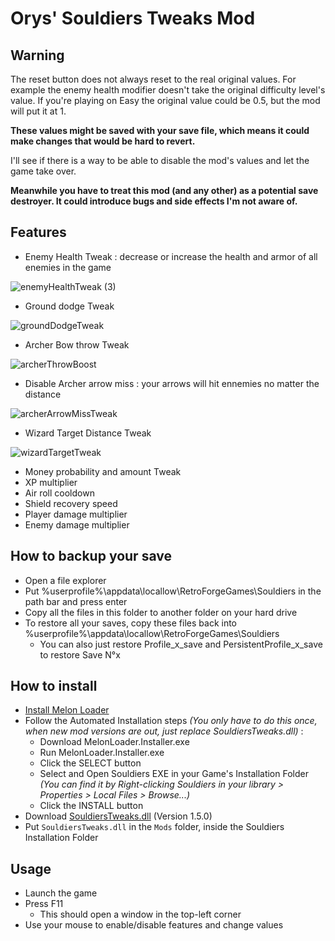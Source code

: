 # Orys' Souldiers Tweaks Mod

## Warning

The reset button does not always reset to the real original values. For example the enemy health modifier doesn't take the original difficulty level's value.
If you're playing on Easy the original value could be 0.5, but the mod will put it at 1.

**These values might be saved with your save file, which means it could make changes that would be hard to revert.**

I'll see if there is a way to be able to disable the mod's values and let the game take over.

**Meanwhile you have to treat this mod (and any other) as a potential save destroyer. It could introduce bugs and side effects I'm not aware of.**

## Features

* Enemy Health Tweak : decrease or increase the health and armor of all enemies in the game

![enemyHealthTweak (3)](https://user-images.githubusercontent.com/43440732/173057716-cda252f5-52a2-4284-88cc-03fd28b9cbec.gif)

* Ground dodge Tweak

![groundDodgeTweak](https://user-images.githubusercontent.com/43440732/172458131-d9846da5-fe3b-449e-8e91-be47f5da9edd.gif)

* Archer Bow throw Tweak

![archerThrowBoost](https://user-images.githubusercontent.com/43440732/172454656-6dbfb896-3a43-41bc-b991-2c37afdcdc22.gif)

* Disable Archer arrow miss : your arrows will hit ennemies no matter the distance

![archerArrowMissTweak](https://user-images.githubusercontent.com/43440732/173057765-f39f6b57-5ace-4f36-9702-71c51c2ba36c.gif)

* Wizard Target Distance Tweak

![wizardTargetTweak](https://user-images.githubusercontent.com/43440732/172604387-10c19a61-3cd6-4c48-830a-e20c93214c7b.gif)

* Money probability and amount Tweak
* XP multiplier
* Air roll cooldown
* Shield recovery speed
* Player damage multiplier
* Enemy damage multiplier

## How to backup your save

* Open a file explorer
* Put %userprofile%\appdata\locallow\RetroForgeGames\Souldiers in the path bar and press enter
* Copy all the files in this folder to another folder on your hard drive
* To restore all your saves, copy these files back into %userprofile%\appdata\locallow\RetroForgeGames\Souldiers
   * You can also just restore Profile_x_save and PersistentProfile_x_save to restore Save N°x

## How to install

* [Install Melon Loader](https://melonwiki.xyz/#/?id=requirements)
* Follow the Automated Installation steps _(You only have to do this once, when new mod versions are out, just replace SouldiersTweaks.dll)_ :
    * Download MelonLoader.Installer.exe
    * Run MelonLoader.Installer.exe
    * Click the SELECT button
    * Select and Open Souldiers EXE in your Game's Installation Folder _(You can find it by Right-clicking Souldiers in your library > Properties > Local Files > Browse...)_
    * Click the INSTALL button
* Download [SouldiersTweaks.dll](https://github.com/Oryss/souldiers-tweaks/releases/download/1.5.0/SouldiersTweaks.dll) (Version 1.5.0)
* Put `SouldiersTweaks.dll` in the `Mods` folder, inside the Souldiers Installation Folder

## Usage

* Launch the game
* Press F11
    * This should open a window in the top-left corner
* Use your mouse to enable/disable features and change values
